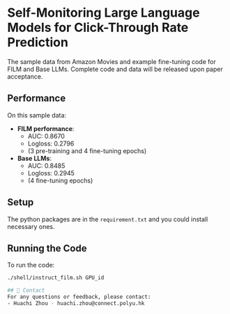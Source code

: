 # Self-Monitoring Large Language Models for Click-Through Rate Prediction

The sample data from Amazon Movies and example fine-tuning code for FILM and Base LLMs. Complete code and data will be released upon paper acceptance.

## Performance

On this sample data:
- **FILM performance**: 
  - AUC: 0.8670 
  - Logloss: 0.2796 
  - (3 pre-training and 4 fine-tuning epochs)
- **Base LLMs**: 
  - AUC: 0.8485 
  - Logloss: 0.2945 
  - (4 fine-tuning epochs)

## Setup

The python packages are in the `requirement.txt` and you could install necessary ones.

## Running the Code

To run the code:

```bash
./shell/instruct_film.sh GPU_id

## 📮 Contact
For any questions or feedback, please contact:
- Huachi Zhou - huachi.zhou@connect.polyu.hk
